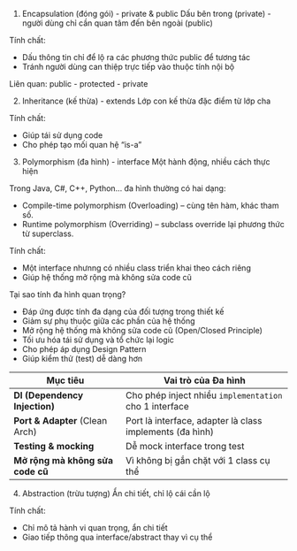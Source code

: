1. Encapsulation (đóng gói) - private & public
Dấu bên trong (private) - người dùng chỉ cần quan tâm đến bên ngoài (public)

Tính chất:
- Dấu thông tin chỉ để lộ ra các phương thức public để tương tác
- Tránh người dùng can thiệp trực tiếp vào thuộc tính nội bộ

Liên quan: public - protected - private

2. Inheritance (kế thừa) - extends
Lớp con kế thừa đặc điểm từ lớp cha

Tính chất:
- Giúp tái sử dụng code
- Cho phép tạo mối quan hệ “is-a”

3. Polymorphism (đa hình) - interface
Một hành động, nhiều cách thực hiện

Trong Java, C#, C++, Python... đa hình thường có hai dạng:
- Compile-time polymorphism (Overloading) – cùng tên hàm, khác tham số.
- Runtime polymorphism (Overriding) – subclass override lại phương thức từ superclass.

Tính chất:
- Một interface nhưnng có nhiều class triển khai theo cách riêng
- Giúp hệ thống mở rộng mà không sửa code cũ

Tại sao tính đa hình quan trọng?
- Đáp ứng được tính đa dạng của đối tượng trong thiết kế
- Giảm sự phụ thuộc giữa các phần của hệ thống
- Mở rộng hệ thống mà không sửa code cũ (Open/Closed Principle)
- Tối ưu hóa tái sử dụng và tổ chức lại logic
- Cho phép áp dụng Design Pattern
- Giúp kiểm thử (test) dễ dàng hơn

| Mục tiêu                         | Vai trò của Đa hình                                      |
| -------------------------------- | -------------------------------------------------------- |
| **DI (Dependency Injection)**    | Cho phép inject nhiều `implementation` cho 1 interface   |
| **Port & Adapter** (Clean Arch)  | Port là interface, adapter là class implements (đa hình) |
| **Testing & mocking**            | Dễ mock interface trong test                             |
| **Mở rộng mà không sửa code cũ** | Vì không bị gắn chặt với 1 class cụ thể                  |


4. Abstraction (trừu tượng)
Ẩn chi tiết, chỉ lộ cái cần lộ

Tính chất:
- Chỉ mô tả hành vi quan trọng, ẩn chi tiết
- Giao tiếp thông qua interface/abstract thay vì cụ thể

